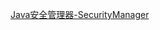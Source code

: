 [Java安全管理器-SecurityManager](https://benjaminwhx.com/2018/06/17/Java%E5%AE%89%E5%85%A8%E7%AE%A1%E7%90%86%E5%99%A8-SecurityManager/)